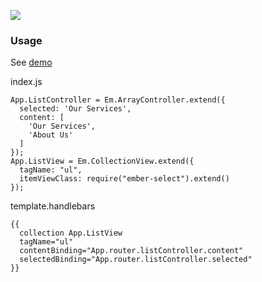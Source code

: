 
  ![](https://dl.dropbox.com/u/30162278/ember-select.png)

### Usage

  See [demo](http://kelonye.github.com/ember-select)

  index.js

  ```
  App.ListController = Em.ArrayController.extend({
    selected: 'Our Services',
    content: [
      'Our Services',
      'About Us'
    ]
  });
  App.ListView = Em.CollectionView.extend({
    tagName: "ul",
    itemViewClass: require("ember-select").extend()
  });
  ```

  template.handlebars

  ```
  {{
    collection App.ListView
    tagName="ul"
    contentBinding="App.router.listController.content"
    selectedBinding="App.router.listController.selected"
  }}
  ```

